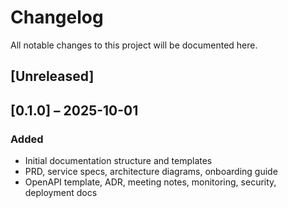 # Changelog

All notable changes to this project will be documented here.

## [Unreleased]

## [0.1.0] – 2025-10-01
### Added
- Initial documentation structure and templates
- PRD, service specs, architecture diagrams, onboarding guide
- OpenAPI template, ADR, meeting notes, monitoring, security, deployment docs
